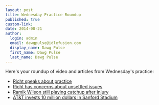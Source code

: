 ```yaml
--- 
layout: post
title: Wednesday Practice Roundup
published: true
custom-link: 
date: 2014-08-21
author:
  login: admin
  email: dawgpulse@idlefusion.com
  display_name: Dawg Pulse
  first_name: Dawg Pulse
  last_name: Dawg Pulse
---
```

Here's your roundup of video and articles from Wednesday's practice:

* [Richt speaks about practice](https://www.youtube.com/watch?v=Nn5By-nN_pY)
* [Richt has concerns about unsettled issues](http://on-ajc.com/1tn7JWY)
* [Ramik Wilson still playing catchup after injury](http://bit.ly/1tn61Vp)
* [AT&T invests 10 million dollars in Sanford Stadium](http://on-ajc.com/1oSKGE3) 
